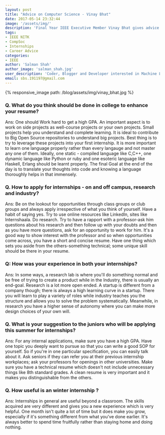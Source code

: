 ```yaml
---
layout: post
title: "Advice on Computer Science - Vinay Bhat"
date: 2017-05-14 23:32:44
image: '/assets/img/'
description: 'Final Year IEEE Executive Member Vinay Bhat gives advice on how to apply and look out for internships.'
tags:
- IEEE NITK 
- CompSoc
- Internships
- Career Advice
categories:
- IEEE
author: 'Salman Shah'
author_image: 'salman_shah.jpg'
user_description: 'Coder, Blogger and Developer interested in Machine Learning and Deep Learning'
email: sbs.191197@gmail.com
---
```


{% responsive_image path: /blog/assets/img/vinay_bhat.jpg %}
### Q. What do you think should be done in college to enhance your resume?

Ans: One should Work hard to get a high GPA. An important aspect is to work on side projects as well-course projects or your own projects. Small projects help you understand and complete learning. 
It is ideal to contribute to Big Open Source repositories to understand big projects. 
Best thing is to try to leverage these projects into your first internship. 
It is more important to learn one language properly rather than every langauge and not master any one of them.
Ideally, one static - compiled language like C,C++,  one dynamic language like Python or ruby and one esoteric language like Haskell, Erlang should be learnt properly. 
The final Goal at the end of the day is to translate your thoughts into code and knowing a language thoroughly helps in that immensely.


### Q. How to apply for internships - on and off campus, research and industry?

Ans: Be on the lookout for opportunities through class groups or club groups and always apply irrespective of what you think of yourself. Have a habit of saying yes. 
Try to use online resources like LinkedIn, sites like Internshaala. 
Do research. Try to have a rapport with a professor-ask him questions about his research and then follow up with your doubts and then as you have more questions, ask for an opportunity to work for him. It's a good way to show interest with the professor and so when opportunities come across, you have a short and concise resume. Have one thing which sets you aside from the others-something technical; some unique skill should be there in your resume.


### Q: How was your experience in both your internships?

Ans: In some ways, a research lab is where you'll do something normal and be free of trying to create a product while in the Industry, there is usually an end-goal. Research is a lot more open ended. 
A startup is different from a company though; there is always a high learning curve in a startup. There you will learn to play a variety of roles while industry teaches you the structure and allows you to solve the problem systematically. 
Meanwhile, in research you have a higher sense of autonomy where you can make more design choices of your own will.

### Q. What is your suggestion to the juniors who will be applying this summer for internships?

Ans: For any internal applications, make sure you have a high GPA. Have one topic you deeply want to pursue so that you can write a good SOP for yourself. So if you're in one particular specification, you can easily talk about it. Ask seniors if they can refer you at their previous internship workplaces; ask your professors for openings in other universities. 
Make sure you have a technical resume which doesn't not include unnecessary things like 8th standard grades. A clean resume is very important and it makes you distinguishable from the others.

### Q. How useful is an winter internship ?

Ans: Internships in general are useful beyond a classroom. The skills acquired are very different and gives you a new experience which is very helpful. One month isn't quite a lot of time but it does make you grow, especially if it's something different from what you've done earlier. It's always better to spend time fruitfully rather than staying home and doing nothing.